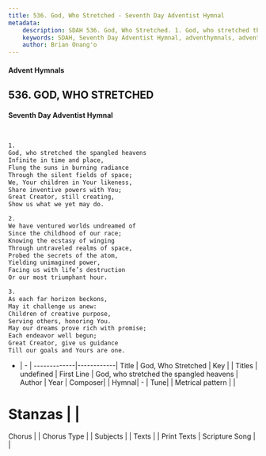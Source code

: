 ```yaml
---
title: 536. God, Who Stretched - Seventh Day Adventist Hymnal
metadata:
    description: SDAH 536. God, Who Stretched. 1. God, who stretched the spangled heavens Infinite in time and place, Flung the suns in burning radiance Through the silent fields of space; We, Your children in Your likeness, Share inventive powers with You; Great Creator, still creating, Show us what we yet may do.
    keywords: SDAH, Seventh Day Adventist Hymnal, adventhymnals, advent hymnals, God, Who Stretched, God, who stretched the spangled heavens 
    author: Brian Onang'o
---
```


#### Advent Hymnals
## 536. GOD, WHO STRETCHED
#### Seventh Day Adventist Hymnal

```txt


1.
God, who stretched the spangled heavens
Infinite in time and place,
Flung the suns in burning radiance
Through the silent fields of space;
We, Your children in Your likeness,
Share inventive powers with You;
Great Creator, still creating,
Show us what we yet may do.

2.
We have ventured worlds undreamed of
Since the childhood of our race;
Knowing the ecstasy of winging
Through untraveled realms of space,
Probed the secrets of the atom,
Yielding unimagined power,
Facing us with life’s destruction
Or our most triumphant hour.

3.
As each far horizon beckons,
May it challenge us anew:
Children of creative purpose,
Serving others, honoring You.
May our dreams prove rich with promise;
Each endeavor well begun;
Great Creator, give us guidance
Till our goals and Yours are one.


```

- |   -  |
-------------|------------|
Title | God, Who Stretched |
Key |  |
Titles | undefined |
First Line | God, who stretched the spangled heavens |
Author | 
Year | 
Composer|  |
Hymnal|  - |
Tune|  |
Metrical pattern | |
# Stanzas |  |
Chorus |  |
Chorus Type |  |
Subjects |  |
Texts |  |
Print Texts | 
Scripture Song |  |
  
